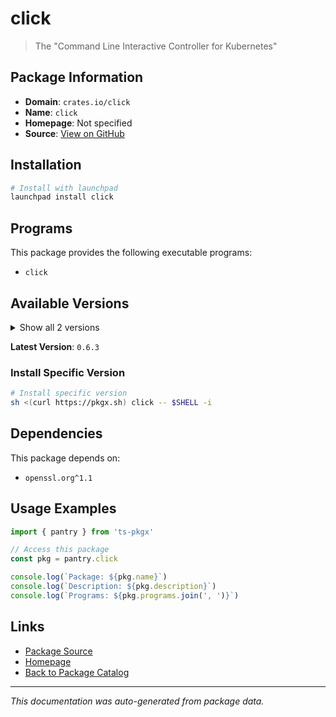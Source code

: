 # click

> The "Command Line Interactive Controller for Kubernetes"

## Package Information

- **Domain**: `crates.io/click`
- **Name**: `click`
- **Homepage**: Not specified
- **Source**: [View on GitHub](https://github.com/pkgxdev/pantry/tree/main/projects/crates.io/click/package.yml)

## Installation

```bash
# Install with launchpad
launchpad install click
```

## Programs

This package provides the following executable programs:

- `click`

## Available Versions

<details>
<summary>Show all 2 versions</summary>

- `0.6.3`, `0.6.2`

</details>

**Latest Version**: `0.6.3`

### Install Specific Version

```bash
# Install specific version
sh <(curl https://pkgx.sh) click -- $SHELL -i
```

## Dependencies

This package depends on:

- `openssl.org^1.1`

## Usage Examples

```typescript
import { pantry } from 'ts-pkgx'

// Access this package
const pkg = pantry.click

console.log(`Package: ${pkg.name}`)
console.log(`Description: ${pkg.description}`)
console.log(`Programs: ${pkg.programs.join(', ')}`)
```

## Links

- [Package Source](https://github.com/pkgxdev/pantry/tree/main/projects/crates.io/click/package.yml)
- [Homepage](#)
- [Back to Package Catalog](../../package-catalog.md)

---

*This documentation was auto-generated from package data.*
